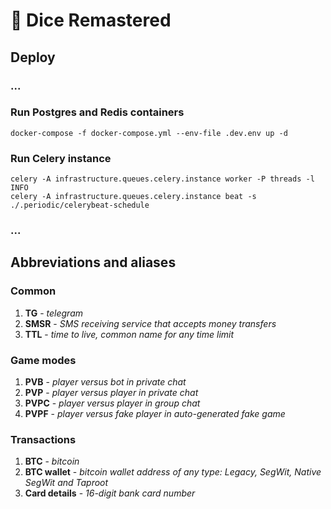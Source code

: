 # 🎲 Dice Remastered

## Deploy
### ...
### Run Postgres and Redis containers
```shell
docker-compose -f docker-compose.yml --env-file .dev.env up -d
```
### Run Celery instance
```shell
celery -A infrastructure.queues.celery.instance worker -P threads -l INFO
celery -A infrastructure.queues.celery.instance beat -s ./.periodic/celerybeat-schedule
```
### ...

## Abbreviations and aliases
### Common
1. **TG** - *telegram*
2. **SMSR** - *SMS receiving service that accepts money transfers*
3. **TTL** - *time to live, common name for any time limit*
### Game modes
1. **PVB** - *player versus bot in private chat*
2. **PVP** - *player versus player in private chat*
3. **PVPC** - *player versus player in group chat*
4. **PVPF** - *player versus fake player in auto-generated fake game*
### Transactions
1. **BTC** - *bitcoin*
2. **BTC wallet** - *bitcoin wallet address of any type: Legacy, SegWit, Native SegWit and Taproot*
3. **Card details** - *16-digit bank card number*
